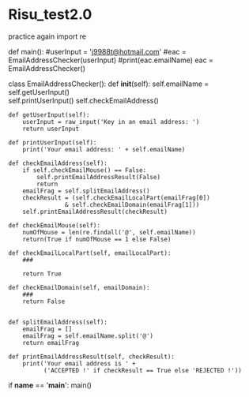 # Risu_test2.0
practice again
import re

def main():
    #userInput = 'j9988t@hotmail.com'
    #eac = EmailAddressChecker(userInput)
    #print(eac.emailName)
    eac = EmailAddressChecker()
    


class EmailAddressChecker():
    def __init__(self):
        self.emailName = self.getUserInput()      
        self.printUserInput()
        self.checkEmailAddress()
        
    def getUserInput(self):
        userInput = raw_input('Key in an email address: ')
        return userInput
        
    def printUserInput(self):
        print('Your email address: ' + self.emailName)
        
    def checkEmailAddress(self):
        if self.checkEmailMouse() == False:
            self.printEmailAddressResult(False)
            return
        emailFrag = self.splitEmailAddress()
        checkResult = (self.checkEmailLocalPart(emailFrag[0]) 
                    & self.checkEmailDomain(emailFrag[1]))
        self.printEmailAddressResult(checkResult)
                
    def checkEmailMouse(self):
        numOfMouse = len(re.findall('@', self.emailName))
        return(True if numOfMouse == 1 else False)
        
    def checkEmailLocalPart(self, emailLocalPart):
        ###
        
        return True
    
    def checkEmailDomain(self, emailDomain):
        ###
        return False
    
    
    def splitEmailAddress(self):
        emailFrag = []
        emailFrag = self.emailName.split('@')
        return emailFrag
    
    def printEmailAddressResult(self, checkResult):
        print('Your email address is ' + 
              ('ACCEPTED !' if checkResult == True else 'REJECTED !'))
    
    

if __name__ == '__main__':
    main()
